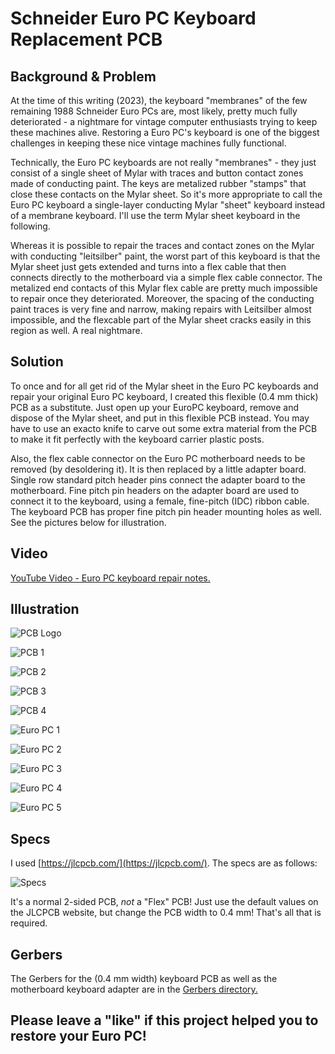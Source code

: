 # Schneider Euro PC Keyboard Replacement PCB 

## Background & Problem 

At the time of this writing (2023), the keyboard "membranes" of the
few remaining 1988 Schneider Euro PCs are, most likely, pretty much
fully deteriorated - a nightmare for vintage computer enthusiasts
trying to keep these machines alive. Restoring a Euro PC's keyboard is
one of the biggest challenges in keeping these nice vintage machines
fully functional.

Technically, the Euro PC keyboards are not really "membranes" - they
just consist of a single sheet of Mylar with traces and button contact
zones made of conducting paint. The keys are metalized rubber "stamps"
that close these contacts on the Mylar sheet. So it's more appropriate
to call the Euro PC keyboard a single-layer conducting Mylar "sheet"
keyboard instead of a membrane keyboard. I'll use the term Mylar sheet
keyboard in the following.

Whereas it is possible to repair the traces and contact zones on the
Mylar with conducting "leitsilber" paint, the worst part of this
keyboard is that the Mylar sheet just gets extended and turns into a
flex cable that then connects directly to the motherboard via a simple
flex cable connector. The metalized end contacts of this Mylar flex
cable are pretty much impossible to repair once they
deteriorated. Moreover, the spacing of the conducting paint traces is
very fine and narrow, making repairs with Leitsilber almost
impossible, and the flexcable part of the Mylar sheet cracks easily in
this region as well. A real nightmare. 

## Solution

To once and for all get rid of the Mylar sheet in the Euro PC
keyboards and repair your original Euro PC keyboard, I created this
flexible (0.4 mm thick) PCB as a substitute. Just open up your EuroPC
keyboard, remove and dispose of the Mylar sheet, and put in this
flexible PCB instead. You may have to use an exacto knife to carve out
some extra material from the PCB to make it fit perfectly with the
keyboard carrier plastic posts.

Also, the flex cable connector on the Euro PC motherboard needs to be
removed (by desoldering it). It is then replaced by a little adapter
board. Single row standard pitch header pins connect the adapter board
to the motherboard. Fine pitch pin headers on the adapter board are
used to connect it to the keyboard, using a female, fine-pitch (IDC)
ribbon cable. The keyboard PCB has proper fine pitch pin header
mounting holes as well. See the pictures below for illustration.

## Video

[YouTube Video - Euro PC keyboard repair notes.](https://youtu.be/OTO-QyZ73c4)

## Illustration

![PCB Logo](pics/pcb.jpg) 

![PCB 1](pics/pcb1.jpg)

![PCB 2](pics/pcb2.jpg)

![PCB 3](pics/pcb3.jpg)

![PCB 4](pics/pcb4.jpg) 

![Euro PC 1](pics/pc1.jpg) 

![Euro PC 2](pics/pc2.jpg) 

![Euro PC 3](pics/pc3.jpg) 

![Euro PC 4](pics/pc4.jpg) 

![Euro PC 5](pics/pc5.jpg) 

## Specs

I used [https://jlcpcb.com/](https://jlcpcb.com/). The specs are as follows: 

![Specs](pics/specs.jpg)

It's a normal 2-sided PCB, *not* a "Flex" PCB! Just use the default
values on the JLCPCB website, but change the PCB width to 0.4 mm!
That's all that is required.


## Gerbers

The Gerbers for the (0.4 mm width) keyboard PCB as well as the
motherboard keyboard adapter are in the [Gerbers
directory.](./gerbers/) 

## Please leave a "like" if this project helped you to restore your Euro PC!

